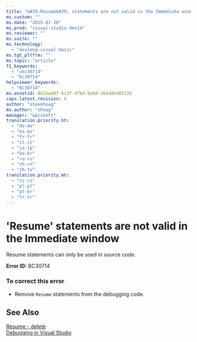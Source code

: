```yaml
---
title: "&#39;Resume&#39; statements are not valid in the Immediate window"
ms.custom: ""
ms.date: "2015-07-20"
ms.prod: "visual-studio-dev14"
ms.reviewer: ""
ms.suite: ""
ms.technology: 
  - "devlang-visual-basic"
ms.tgt_pltfrm: ""
ms.topic: "article"
f1_keywords: 
  - "vbc30714"
  - "bc30714"
helpviewer_keywords: 
  - "BC30714"
ms.assetid: 8d16ad8f-6c2f-47bd-beb0-4b2dde465726
caps.latest.revision: 9
author: "stevehoag"
ms.author: "shoag"
manager: "wpickett"
translation.priority.ht: 
  - "de-de"
  - "es-es"
  - "fr-fr"
  - "it-it"
  - "ja-jp"
  - "ko-kr"
  - "ru-ru"
  - "zh-cn"
  - "zh-tw"
translation.priority.mt: 
  - "cs-cz"
  - "pl-pl"
  - "pt-br"
  - "tr-tr"
---
```

# &#39;Resume&#39; statements are not valid in the Immediate window
Resume statements can only be used in source code.  
  
 **Error ID:** BC30714  
  
### To correct this error  
  
-   Remove `Resume` statements from the debugging code.  
  
## See Also  
 [Resume - delete](http://msdn.microsoft.com/en-us/fc82a786-a342-49d0-82a3-63f33e28f00f)   
 [Debugging in Visual Studio](../debugger/debugging-in-visual-studio.md)
